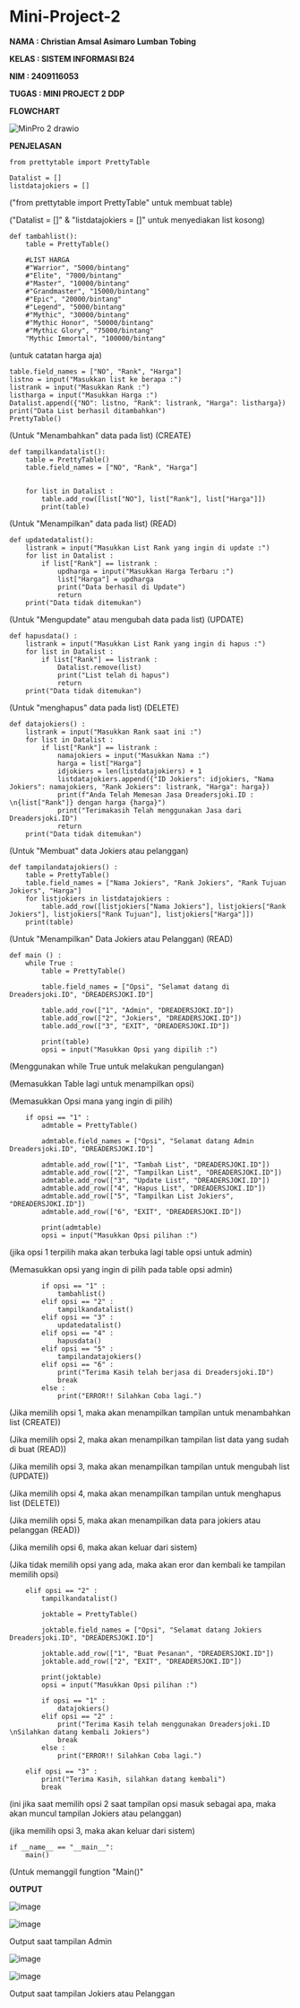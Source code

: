 # Mini-Project-2
**NAMA    : Christian Amsal Asimaro Lumban Tobing**

**KELAS   : SISTEM INFORMASI B24**

**NIM     : 2409116053**

**TUGAS   : MINI PROJECT 2 DDP**

**FLOWCHART**

![MinPro 2 drawio](https://github.com/user-attachments/assets/d6881f06-279a-4e18-b7f3-c04fe20cdc95)

**PENJELASAN**

    from prettytable import PrettyTable

    Datalist = []
    listdatajokiers = []

("from prettytable import PrettyTable" untuk membuat table)

("Datalist = []" & "listdatajokiers = []" untuk menyediakan list kosong)

    def tambahlist():
        table = PrettyTable()
    
        #LIST HARGA
        #"Warrior", "5000/bintang"  
        #"Elite", "7000/bintang"
        #"Master", "10000/bintang"
        #"Grandmaster", "15000/bintang"
        #"Epic", "20000/bintang"
        #"Legend", "5000/bintang"
        #"Mythic", "30000/bintang"
        #"Mythic Honor", "50000/bintang"
        #"Mythic Glory", "75000/bintang"
        "Mythic Immortal", "100000/bintang"

  (untuk catatan harga aja)
    
    table.field_names = ["NO", "Rank", "Harga"]
    listno = input("Masukkan list ke berapa :")
    listrank = input("Masukkan Rank :")
    listharga = input("Masukkan Harga :")
    Datalist.append({"NO": listno, "Rank": listrank, "Harga": listharga})
    print("Data List berhasil ditambahkan")
    PrettyTable()

(Untuk "Menambahkan" data pada list) (CREATE)

    def tampilkandatalist():
        table = PrettyTable()
        table.field_names = ["NO", "Rank", "Harga"]
    
    
        for list in Datalist :
            table.add_row([list["NO"], list["Rank"], list["Harga"]])
            print(table)

(Untuk "Menampilkan" data pada list) (READ)

    def updatedatalist():
        listrank = input("Masukkan List Rank yang ingin di update :")
        for list in Datalist :
            if list["Rank"] == listrank :
                updharga = input("Masukkan Harga Terbaru :")
                list["Harga"] = updharga
                print("Data berhasil di Update")
                return
        print("Data tidak ditemukan")

(Untuk "Mengupdate" atau mengubah data pada list) (UPDATE)

    def hapusdata() :
        listrank = input("Masukkan List Rank yang ingin di hapus :")
        for list in Datalist :
            if list["Rank"] == listrank :
                Datalist.remove(list)
                print("List telah di hapus")
                return
        print("Data tidak ditemukan")

(Untuk "menghapus" data pada list) (DELETE)

    def datajokiers() :
        listrank = input("Masukkan Rank saat ini :")
        for list in Datalist :
            if list["Rank"] == listrank :
                namajokiers = input("Masukkan Nama :")
                harga = list["Harga"]
                idjokiers = len(listdatajokiers) + 1
                listdatajokiers.append({"ID Jokiers": idjokiers, "Nama Jokiers": namajokiers, "Rank Jokiers": listrank, "Harga": harga})
                print(f"Anda Telah Memesan Jasa Dreadersjoki.ID : \n{list["Rank"]} dengan harga {harga}")
                print("Terimakasih Telah menggunakan Jasa dari Dreadersjoki.ID")
                return
        print("Data tidak ditemukan")

(Untuk "Membuat" data Jokiers atau pelanggan)

    def tampilandatajokiers() :
        table = PrettyTable()
        table.field_names = ["Nama Jokiers", "Rank Jokiers", "Rank Tujuan Jokiers", "Harga"]
        for listjokiers in listdatajokiers :
            table.add_row([listjokiers["Nama Jokiers"], listjokiers["Rank Jokiers"], listjokiers["Rank Tujuan"], listjokiers["Harga"]])
        print(table)

(Untuk "Menampilkan" Data Jokiers atau Pelanggan) (READ)

    def main () :
        while True :
            table = PrettyTable()
    
            table.field_names = ["Opsi", "Selamat datang di Dreadersjoki.ID", "DREADERSJOKI.ID"]
    
            table.add_row(["1", "Admin", "DREADERSJOKI.ID"])
            table.add_row(["2", "Jokiers", "DREADERSJOKI.ID"])
            table.add_row(["3", "EXIT", "DREADERSJOKI.ID"])
    
            print(table)
            opsi = input("Masukkan Opsi yang dipilih :")

(Menggunakan while True untuk melakukan pengulangan)

(Memasukkan Table lagi untuk menampilkan opsi)

(Memasukkan Opsi mana yang ingin di pilih)

        if opsi == "1" :
            admtable = PrettyTable()

            admtable.field_names = ["Opsi", "Selamat datang Admin Dreadersjoki.ID", "DREADERSJOKI.ID"]

            admtable.add_row(["1", "Tambah List", "DREADERSJOKI.ID"])
            admtable.add_row(["2", "Tampilkan List", "DREADERSJOKI.ID"])
            admtable.add_row(["3", "Update List", "DREADERSJOKI.ID"])
            admtable.add_row(["4", "Hapus List", "DREADERSJOKI.ID"])
            admtable.add_row(["5", "Tampilkan List Jokiers", "DREADERSJOKI.ID"])
            admtable.add_row(["6", "EXIT", "DREADERSJOKI.ID"])

            print(admtable)
            opsi = input("Masukkan Opsi pilihan :")

(jika opsi 1 terpilih maka akan terbuka lagi table opsi untuk admin)

(Memasukkan opsi yang ingin di pilih pada table opsi admin)

            if opsi == "1" :
                tambahlist()
            elif opsi == "2" :
                tampilkandatalist()
            elif opsi == "3" :
                updatedatalist()
            elif opsi == "4" :
                hapusdata()
            elif opsi == "5" :
                tampilandatajokiers()
            elif opsi == "6" :
                print("Terima Kasih telah berjasa di Dreadersjoki.ID")
                break
            else :
                print("ERROR!! Silahkan Coba lagi.")

(Jika memilih opsi 1, maka akan menampilkan tampilan untuk menambahkan list (CREATE))

(Jika memilih opsi 2, maka akan menampilkan tampilan list data yang sudah di buat (READ))

(Jika memilih opsi 3, maka akan menampilkan tampilan untuk mengubah list (UPDATE))

(Jika memilih opsi 4, maka akan menampilkan tampilan untuk menghapus list (DELETE))

(Jika memilih opsi 5, maka akan menampilkan data para jokiers atau pelanggan (READ))

(Jika memilih opsi 6, maka akan keluar dari sistem)

(Jika tidak memilih opsi yang ada, maka akan eror dan kembali ke tampilan memilih opsi)

        elif opsi == "2" :
            tampilkandatalist()

            joktable = PrettyTable()

            joktable.field_names = ["Opsi", "Selamat datang Jokiers Dreadersjoki.ID", "DREADERSJOKI.ID"]

            joktable.add_row(["1", "Buat Pesanan", "DREADERSJOKI.ID"])
            joktable.add_row(["2", "EXIT", "DREADERSJOKI.ID"])
            
            print(joktable)
            opsi = input("Masukkan Opsi pilihan :")

            if opsi == "1" :
                datajokiers()
            elif opsi == "2" :
                print("Terima Kasih telah menggunakan Dreadersjoki.ID \nSilahkan datang kembali Jokiers")
                break
            else :
                print("ERROR!! Silahkan Coba lagi.")
        
        elif opsi == "3" :
            print("Terima Kasih, silahkan datang kembali")
            break

(ini jika saat memilih opsi 2 saat tampilan opsi masuk sebagai apa, maka akan muncul tampilan Jokiers atau pelanggan)

(jika memilih opsi 3, maka akan keluar dari sistem)

    if __name__ == "__main__":
        main()

(Untuk memanggil fungtion "Main()"

**OUTPUT**

![image](https://github.com/user-attachments/assets/aca78ce7-5b2f-4c2d-8ec9-2b2f895d06d5)

![image](https://github.com/user-attachments/assets/f45812b2-2612-494f-b6a9-7ee5659de960)

Output saat tampilan Admin

![image](https://github.com/user-attachments/assets/432d4fbb-b78b-4727-9a8e-acc0285cba21)

![image](https://github.com/user-attachments/assets/56789c8b-870b-47b7-b21b-744f61719495)

Output saat tampilan Jokiers atau Pelanggan


